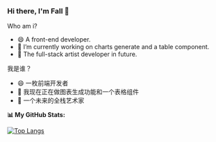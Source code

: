 ### Hi there, I'm Fall 👋

Who am i?

- 😄 A front-end developer.
- 🔭 I’m currently working on charts generate and a table component.
- 🌱 The full-stack artist developer in future. 

我是谁？

- 😄 一枚前端开发者
- 🔭 我现在正在做图表生成功能和一个表格组件
- 🌱 一个未来的全栈艺术家

**📊 My GitHub Stats:**

[![Top Langs](https://github-readme-stats.vercel.app/api/top-langs/?username=fall-zhang&layout=compact&hide_border=true&theme=radical)](https://github.com/anuraghazra/github-readme-stats)

<!--
**fall-zhang/fall-zhang** is a ✨ _special_ ✨ repository because its `README.md` (this file) appears on your GitHub profile.

Here are some ideas to get you started:

- 🔭 I’m currently working on ...
- 🌱 I’m currently learning ...
- 👯 I’m looking to collaborate on ...
- 🤔 I’m looking for help with ...
- 💬 Ask me about ...
- 📫 How to reach me: ...
- 😄 Pronouns: ...
- ⚡ Fun fact: ...
-->

